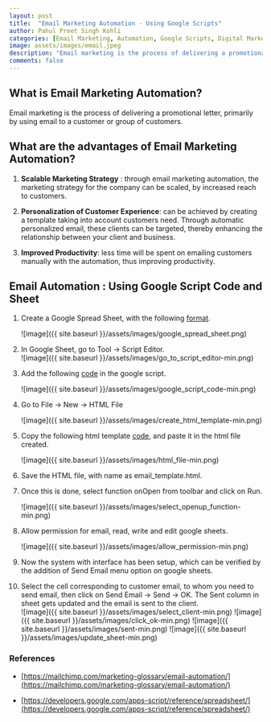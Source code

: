 ```yaml
---
layout: post
title:  "Email Marketing Automation - Using Google Scripts"
author: Pahul Preet Singh Kohli
categories: [Email Marketing, Automation, Google Scripts, Digital Marketing, Digital Strategy, Branding] 
image: assets/images/email.jpeg
description: "Email marketing is the process of delivering a promotional letter, primarily by using email to a customer or group of customers."
comments: false
---
```


## What is Email Marketing Automation?
Email marketing is the process of delivering a promotional letter, primarily by using email to a customer or group of customers.

## What are the advantages of Email Marketing Automation?

1.	**Scalable Marketing Strategy** : through email marketing automation, the marketing strategy for the company can be scaled, by increased reach to customers.

3.	**Personalization of Customer Experience**: can be achieved by creating a template taking into account customers need. Through automatic personalized email, these clients can be targeted, thereby enhancing the relationship between your client and business.

4. **Improved Productivity**: less time will be spent on emailing customers manually with the automation, thus improving productivity.		

## Email Automation : Using Google Script Code and Sheet 

 1. Create a Google Spread Sheet, with the following [format](https://github.com/Pahulpreet86/Email-Marketing-Automation-Using-Google-Scripts/blob/master/Email%20Automation_%20Using%20Google%20Scripts.xlsx).            
	
 
	 ![image]({{ site.baseurl }}/assets/images/google_spread_sheet.png)

 3. In Google Sheet, go to Tool -> Script Editor.    
![image]({{ site.baseurl }}/assets/images/go_to_script_editor-min.png)

 3. Add the following [code](https://github.com/Pahulpreet86/Email-Marketing-Automation-Using-Google-Scripts/blob/master/Code.gs) in the google script.       
	 
	![image]({{ site.baseurl }}/assets/images/google_script_code-min.png)

 4. Go to File -> New -> HTML File       

	![image]({{ site.baseurl }}/assets/images/create_html_template-min.png)

 5. Copy the following html template [code](https://github.com/Pahulpreet86/Email-Marketing-Automation-Using-Google-Scripts/blob/master/email_template.html), and paste it in the html file created.         

	![image]({{ site.baseurl }}/assets/images/html_file-min.png)

 6. Save the HTML file, with name as email_template.html.  

 7. Once this is done, select function onOpen from toolbar and click on Run.       

	![image]({{ site.baseurl }}/assets/images/select_openup_function-min.png)

 8. Allow permission for email, read, write and edit google sheets.     

	![image]({{ site.baseurl }}/assets/images/allow_permission-min.png)

 9. Now the system with interface has been setup, which can be verified by the addition of Send Email menu option on google sheets.         

 10. Select the cell corresponding to customer email, to whom  you need to send email, then click on Send Email -> Send -> OK. The Sent column in sheet gets updated and the email is sent to the client.       
	![image]({{ site.baseurl }}/assets/images/select_client-min.png)
	![image]({{ site.baseurl }}/assets/images/click_ok-min.png)
	![image]({{ site.baseurl }}/assets/images/sent-min.png)
	![image]({{ site.baseurl }}/assets/images/update_sheet-min.png)


### References

 - [https://mailchimp.com/marketing-glossary/email-automation/](https://mailchimp.com/marketing-glossary/email-automation/)

 - [https://developers.google.com/apps-script/reference/spreadsheet/](https://developers.google.com/apps-script/reference/spreadsheet/)

